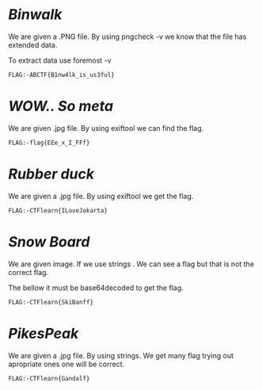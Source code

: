 # *Binwalk*

We are given a .PNG file. By using pngcheck -v <filename>
we know that the file has extended data.

To extract data use foremost -v <filename>

```FLAG:-ABCTF{B1nw4lk_is_us3ful}```

# *WOW.. So meta*

We are given .jpg file.
By using exiftool we can find the flag.

```FLAG:-flag{EEe_x_I_FFf}```
 
 # *Rubber duck*
 
 We are given a .jpg file. 
 By using exiftool we get the flag.
 
 ```FLAG:-CTFlearn{ILoveJakarta}```

# *Snow Board*

We are given image. If we use strings <filename>.
We can see a flag but that is not the correct flag.

The bellow it must be base64decoded to get the flag.

```FLAG:-CTFlearn{SkiBanff}```

# *PikesPeak*

We are given a .jpg file. By using strings<filename>.
We get many flag trying out apropriate ones one will be correct.

```FLAG:-CTFlearn{Gandalf}```
